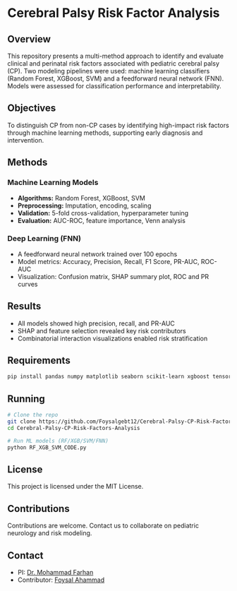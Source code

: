 # Cerebral Palsy Risk Factor Analysis

## Overview

This repository presents a multi-method approach to identify and evaluate clinical and perinatal risk factors associated with pediatric cerebral palsy (CP). Two modeling pipelines were used: machine learning classifiers (Random Forest, XGBoost, SVM) and a feedforward neural network (FNN). Models were assessed for classification performance and interpretability.

## Objectives

To distinguish CP from non-CP cases by identifying high-impact risk factors through machine learning methods, supporting early diagnosis and intervention.

## Methods

### Machine Learning Models

* **Algorithms:** Random Forest, XGBoost, SVM
* **Preprocessing:** Imputation, encoding, scaling
* **Validation:** 5-fold cross-validation, hyperparameter tuning
* **Evaluation:** AUC-ROC, feature importance, Venn analysis

### Deep Learning (FNN)

* A feedforward neural network trained over 100 epochs
* Model metrics: Accuracy, Precision, Recall, F1 Score, PR-AUC, ROC-AUC
* Visualization: Confusion matrix, SHAP summary plot, ROC and PR curves

## Results

* All models showed high precision, recall, and PR-AUC
* SHAP and feature selection revealed key risk contributors
* Combinatorial interaction visualizations enabled risk stratification

## Requirements

```bash
pip install pandas numpy matplotlib seaborn scikit-learn xgboost tensorflow shap imbalanced-learn
```

## Running

```bash
# Clone the repo
git clone https://github.com/Foysalgebt12/Cerebral-Palsy-CP-Risk-Factors-Analysis.git
cd Cerebral-Palsy-CP-Risk-Factors-Analysis

# Run ML models (RF/XGB/SVM/FNN)
python RF_XGB_SVM_CODE.py

```

## License

This project is licensed under the MIT License.

## Contributions

Contributions are welcome. Contact us to collaborate on pediatric neurology and risk modeling.

## Contact

* PI: [Dr. Mohammad Farhan](mailto:mohammadfarhan@hbku.edu.qa)
* Contributor: [Foysal Ahammad](mailto:foah48505@hbku.edu.qa)
